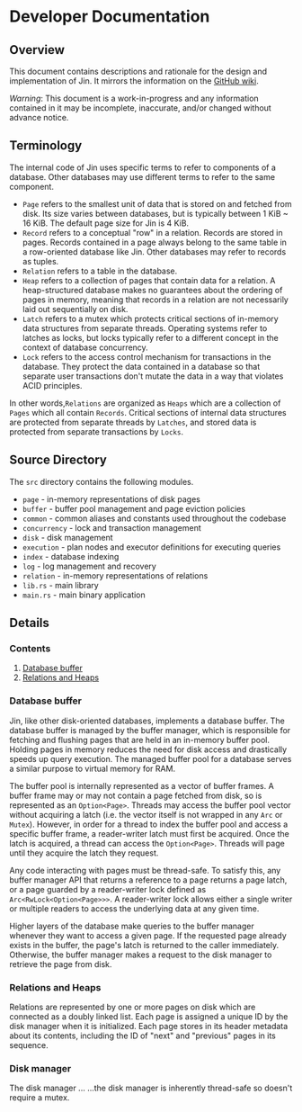 # Developer Documentation

## Overview
This document contains descriptions and rationale for the design and implementation of Jin. It 
mirrors the information on the [GitHub wiki](https://github.com/shoyo/jin/wiki).

*Warning*: This document is a work-in-progress and any information contained in it may be 
incomplete, inaccurate, and/or changed without advance notice.

## Terminology
The internal code of Jin uses specific terms to refer to components of a database. Other 
databases may use different terms to refer to the same component.

* `Page` refers to the smallest unit of data that is stored on and fetched from disk. Its size 
  varies between databases, but is typically between 1 KiB ~ 16 KiB. The default page size for 
  Jin is 4 KiB.
* `Record` refers to a conceptual "row" in a relation. Records are stored in pages. Records 
  contained in a page always belong to the same table in a row-oriented database like Jin. Other 
  databases may refer to records as tuples.
* `Relation` refers to a table in the database.
* `Heap` refers to a collection of pages that contain data for a relation. A heap-structured 
  database makes no guarantees about the ordering of pages in memory, meaning that records in a 
  relation are not necessarily laid out sequentially on disk.
* `Latch` refers to a mutex which protects critical sections of in-memory data structures from
  separate threads. Operating systems refer to latches as locks, but locks typically refer to a 
  different concept in the context of database concurrency.
* `Lock` refers to the access control mechanism for transactions in the database. They protect the 
  data contained in a database so that separate user transactions don't mutate the data in a way 
  that violates ACID principles.
  
In other words,`Relations` are organized as `Heaps` which are a collection of `Pages` which all 
contain `Records`. Critical sections of internal data structures are protected from separate threads by 
`Latches`, and stored data is protected from separate transactions by `Locks`.

## Source Directory
The `src` directory contains the following modules.
* `page` - in-memory representations of disk pages
* `buffer` - buffer pool management and page eviction policies
* `common` - common aliases and constants used throughout the codebase
* `concurrency` - lock and transaction management
* `disk` - disk management
* `execution` - plan nodes and executor definitions for executing queries
* `index` - database indexing
* `log` - log management and recovery
* `relation` - in-memory representations of relations
* `lib.rs` - main library 
* `main.rs` - main binary application

## Details 

### Contents
1. [Database buffer](#database-buffer)
2. [Relations and Heaps](#relations-and-heaps)

### Database buffer
Jin, like other disk-oriented databases, implements a database buffer. The 
database buffer is managed by the buffer manager, which is responsible for fetching and
flushing pages that are held in an in-memory buffer pool. Holding pages in memory reduces the 
need for disk access and drastically speeds up query execution. The managed buffer pool for a
database serves a similar purpose to virtual memory for RAM.

The buffer pool is internally represented as a vector of buffer frames. A buffer frame may or 
may not contain a page fetched from disk, so is represented as an `Option<Page>`. Threads may 
access the buffer pool vector without acquiring a latch (i.e. the vector itself is not wrapped 
in any `Arc` or `Mutex`). However, in order for a thread to index the buffer pool and access a 
specific buffer frame, a reader-writer latch must first be acquired. Once the latch is acquired, 
a thread can access the `Option<Page>`. Threads will page until they acquire the latch they
request.

Any code interacting with pages must be thread-safe. To satisfy this, any buffer manager API 
that returns a reference to a page returns a page latch, or a page guarded by a reader-writer
lock defined as `Arc<RwLock<Option<Page>>>`. A reader-writer lock allows either a single writer 
or multiple readers to access the underlying data at any given time.

Higher layers of the database make queries to the buffer manager whenever they want to access a 
given page. If the requested page already exists in the buffer, the page's latch is returned
to the caller immediately. Otherwise, the buffer manager makes a request to the disk manager to
retrieve the page from disk.


### Relations and Heaps
Relations are represented by one or more pages on disk which are connected as a doubly linked 
list. Each page is assigned a unique ID by the disk manager when it is initialized. Each page 
stores in its header metadata about its contents, including the ID of "next" and "previous"
pages in its sequence.

### Disk manager
The disk manager ...
...the disk manager is inherently thread-safe so doesn't require a mutex.